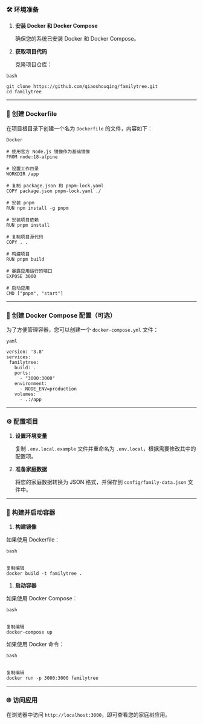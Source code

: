 ### 🛠 环境准备

1. **安装 Docker 和 Docker Compose**

   确保您的系统已安装 Docker 和 Docker Compose。

2. **获取项目代码**

   克隆项目仓库：

```
bash

git clone https://github.com/qiaoshouqing/familytree.git
cd familytree
```



------

### 🐳 创建 Dockerfile

在项目根目录下创建一个名为 `Dockerfile` 的文件，内容如下：

```
Docker

# 使用官方 Node.js 镜像作为基础镜像
FROM node:18-alpine

# 设置工作目录
WORKDIR /app

# 复制 package.json 和 pnpm-lock.yaml
COPY package.json pnpm-lock.yaml ./

# 安装 pnpm
RUN npm install -g pnpm

# 安装项目依赖
RUN pnpm install

# 复制项目源代码
COPY . .

# 构建项目
RUN pnpm build

# 暴露应用运行的端口
EXPOSE 3000

# 启动应用
CMD ["pnpm", "start"]
```



------

### 🧪 创建 Docker Compose 配置（可选）

为了方便管理容器，您可以创建一个 `docker-compose.yml` 文件：

```
yaml

version: '3.8'
services:
 familytree:
   build: .
   ports:
     - "3000:3000"
   environment:
     - NODE_ENV=production
   volumes:
     - .:/app
```



------

### ⚙️ 配置项目

1. **设置环境变量**

   复制 `.env.local.example` 文件并重命名为 `.env.local`，根据需要修改其中的配置项。

2. **准备家庭数据**

   将您的家庭数据转换为 JSON 格式，并保存到 `config/family-data.json` 文件中。

------

### 🚀 构建并启动容器

1. **构建镜像**

如果使用 Dockerfile：

```
bash


复制编辑
docker build -t familytree .
```



1. **启动容器**

如果使用 Docker Compose：

```
bash


复制编辑
docker-compose up
```



如果使用 Docker 命令：

```
bash


复制编辑
docker run -p 3000:3000 familytree
```



------

### 🌐 访问应用

在浏览器中访问 `http://localhost:3000`，即可查看您的家庭树应用。
